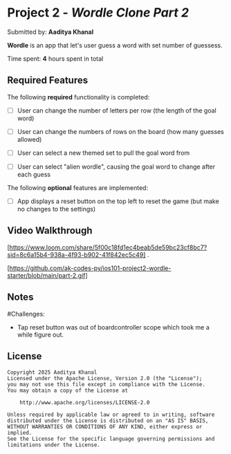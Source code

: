 # Project 2 - *Wordle Clone Part 2*

Submitted by: **Aaditya Khanal**

**Wordle** is an app that let's user guess a word with set number of guessess. 

Time spent: **4** hours spent in total

## Required Features

The following **required** functionality is completed:

- [ ] User can change the number of letters per row (the length of the goal word)
- [ ] User can change the numbers of rows on the board (how many guesses allowed)
- [ ] User can select a new themed set to pull the goal word from
- [ ] User can select "alien wordle", causing the goal word to change after each guess


The following **optional** features are implemented:

- [ ] App displays a reset button on the top left to reset the game (but make no changes to the settings)


## Video Walkthrough

[https://www.loom.com/share/5f00c18fd1ec4beab5de59bc23cf8bc7?sid=8c6a15b4-938a-4f93-b902-41f842ec5c49] .

[https://github.com/ak-codes-py/ios101-project2-wordle-starter/blob/main/part-2.gif]



## Notes

#Challenges:

- Tap reset button was out of boardcontroller scope which took me a while figure out.
  

## License

    Copyright 2025 Aaditya Khanal
    Licensed under the Apache License, Version 2.0 (the "License");
    you may not use this file except in compliance with the License.
    You may obtain a copy of the License at

        http://www.apache.org/licenses/LICENSE-2.0

    Unless required by applicable law or agreed to in writing, software
    distributed under the License is distributed on an "AS IS" BASIS,
    WITHOUT WARRANTIES OR CONDITIONS OF ANY KIND, either express or implied.
    See the License for the specific language governing permissions and
    limitations under the License.
